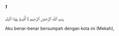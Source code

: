 ##### 1

<span class="ayah">بِسْمِ ٱللَّهِ ٱلرَّحْمَٰنِ ٱلرَّحِيمِ لَآ أُقْسِمُ بِهَٰذَا ٱلْبَلَدِ</span>

<span class="ayah_translation">Aku benar-benar bersumpah dengan kota ini (Mekah),</span>
